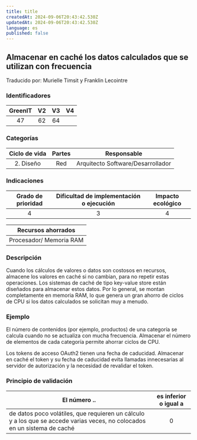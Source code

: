 ```yaml
---
title: title
createdAt: 2024-09-06T20:43:42.530Z
updatedAt: 2024-09-06T20:43:42.530Z
language: es
published: false
---
```

## Almacenar en caché los datos calculados que se utilizan con frecuencia
Traducido por: Murielle Timsit y Franklin Lecointre

### Identificadores

| GreenIT | V2  | V3 | V4  |
|:-------:|:----:|:----:|:----:|
|  47   | 62  | 64 | |

### Categorías

| Ciclo de vida | Partes | Responsable |
|:---------:|:----:|:----:|
| 2. Diseño | Red | Arquitecto Software/Desarrollador |

### Indicaciones

| Grado de prioridad   | Dificultad de implementación o ejecución | Impacto ecológico   |
|:-------------------:|:-------------------------:|:---------------------:|
| 4 | 3 | 4 |

|Recursos ahorrados |
|:----------------------------------------------------------:|
| Procesador/ Memoria RAM |

### Descripción

Cuando los cálculos de valores o datos son costosos en recursos, almacene los valores en caché si no cambian, para no repetir estas operaciones.
Los sistemas de caché de tipo key-value store están diseñados para almacenar estos datos. Por lo general, se montan completamente en memoria RAM, lo que genera un gran ahorro de ciclos de CPU si los datos calculados se solicitan muy a menudo.

### Ejemplo

El número de contenidos (por ejemplo, productos) de una categoría se calcula cuando no se actualiza con mucha frecuencia. Almacenar el número de elementos de cada categoría permite ahorrar ciclos de CPU.

Los tokens de acceso OAuth2 tienen una fecha de caducidad. Almacenar en caché el token y su fecha de caducidad evita llamadas innecesarias al servidor de autorización y la necesidad de revalidar el token.

### Principio de validación

| El número ..   | es inferior o igual a   |  
|-------------------|:-------------------------:|
| de datos poco volátiles, que requieren un cálculo y a los que se accede varias veces, no colocados en un sistema de caché  | 0 |
